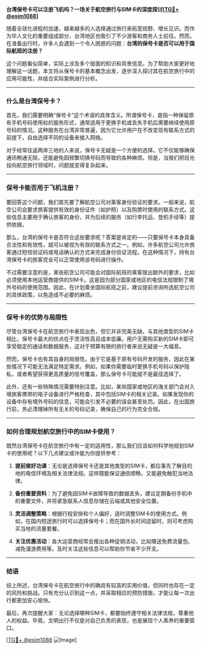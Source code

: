 **台湾保号卡可以注册飞机吗？一场关于航空旅行与SIM卡的深度探讨[[TG💪+ @esim1088](https://t.me/s/esim1088)]**

随着全球化进程的加速，越来越多的人选择通过旅行来拓宽视野、增长见识。而作为华人文化的重要组成部分，台湾地区也吸引了不少游客和商务人士前往。然而，在准备出行时，许多人会遇到一个令人困惑的问题：**台湾的保号卡是否可以用于国际航班的注册？**

这个问题看似简单，实际上涉及多个层面的知识和背景信息。为了帮助大家更好地理解这一话题，本文将从保号卡的基本概念出发，逐步深入探讨其在航空旅行中的应用可能性，并结合实际案例进行分析。

---

### **什么是台湾保号卡？**

首先，我们需要明确“保号卡”这个术语的具体含义。所谓保号卡，是指一种保留原有手机号码使用权的服务形式，通常适用于更换手机或丢失手机后需要继续使用原号码的情况。这种服务在台湾非常普遍，因为它允许用户在不改变现有联系方式的前提下，自由选择不同的设备来接入网络。

对于经常往返两岸三地的人来说，保号卡无疑是一个方便的选择。它不仅能够确保通讯畅通无阻，还能避免因频繁切换号码而导致的各种麻烦。但是，当我们把目光投向航空旅行领域时，问题就变得复杂起来。

---

### **保号卡能否用于飞机注册？**

要回答这个问题，我们首先要了解航空公司对乘客身份验证的要求。一般来说，航空公司会要求旅客提供有效的身份证件（如护照）以及购票时使用的联系方式。这些信息主要用于确认旅客的身份，并为后续的服务（如行李托运、登机手续等）提供依据。

那么，台湾的保号卡是否符合这些要求呢？答案是肯定的——只要保号卡本身具备合法性和有效性，就可以被视为有效的联系方式之一。例如，许多航空公司允许旅客通过短信验证码或电话确认的方式来完成身份验证流程。在这种情况下，持有台湾保号卡的旅客完全可以正常使用该号码进行操作。

不过需要注意的是，某些航空公司可能会对国际航班的乘客提出额外的要求，比如必须使用本地运营商提供的SIM卡。这是因为部分国家或地区的电信法规限制了境外号码的使用范围。因此，在计划乘坐国际航班之前，建议提前咨询所选航空公司的具体政策，以免造成不必要的麻烦。

---

### **保号卡的优势与局限性**

尽管台湾保号卡在航空旅行中表现出色，但它并非完美无缺。与其他类型的SIM卡相比，保号卡最大的优点在于灵活性高且成本低廉。用户无需购买新的SIM卡即可享受稳定的通话和数据服务，这对于预算有限的旅行者来说无疑是一大福音。

然而，保号卡也有其自身的局限性。由于它是基于原有号码开发的服务，因此在某些情况下可能无法满足特定需求。例如，如果你需要临时更换手机号码以保护隐私，或者希望获得更高质量的信号覆盖，那么保号卡可能就不是最佳选择了。

此外，还有一些特殊情况需要特别注意。比如，某些国家或地区的海关部门会对入境旅客携带的电子设备进行严格检查，其中包括SIM卡的相关记录。如果发现你的设备中存有境外号码的信息，可能会引发不必要的误会甚至处罚。因此，在出国旅行前，务必清理掉所有无关的号码记录，确保自己的行为完全合规。

---

### **如何合理规划航空旅行中的SIM卡使用？**

既然台湾保号卡在航空旅行中有一定的适用性，那么我们应该如何科学地规划SIM卡的使用呢？以下几点建议或许能为你提供参考：

1. **提前做好功课**：无论是选择保号卡还是其他类型的SIM卡，都应事先了解目的地的电信环境及相关法律法规。这样既能保证通信顺畅，又能避免触犯当地法律。
   
2. **备份重要资料**：为了避免因SIM卡故障导致的数据丢失，建议定期备份手机中的重要文件，并将紧急联系人信息存储在云端或其他安全位置。

3. **灵活调整策略**：根据行程安排和个人偏好，适时调整SIM卡的使用方式。例如，在国内短途旅行时可以选择保号卡；而在国外长时间逗留时，则可考虑购买当地的流量套餐。

4. **关注优惠活动**：各大运营商经常会推出各种促销活动，比如赠送免费流量包、减免漫游费用等。及时关注这些信息可以帮助你节省不少开支。

---

### **结语**

综上所述，台湾保号卡在航空旅行中的确具有较高的实用价值，但同时也存在一定的风险和挑战。只有充分认识到这一点，并采取相应的预防措施，才能让每一次出行都更加安心愉快。

最后，再次提醒大家：无论选择哪种SIM卡，都要始终遵守相关法律法规，尊重他人的权益。毕竟，文明出行不仅是对自己负责的表现，也是展现个人素养的重要窗口。

[[TG💪+ @esim1088](https://t.me/s/esim1088) ![Image](https://i.postimg.cc/4NQfJmqS/Snipaste-2025-05-13-00-14-12.png)]